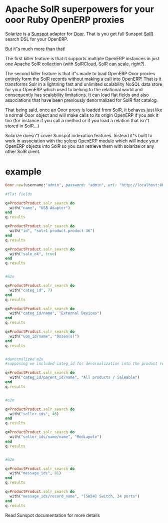 Apache SolR superpowers for your ooor Ruby OpenERP proxies
==========================================================

Solarize is a [Sunspot](https://github.com/sunspot/sunspot) adapter for [Ooor](https://github.com/akretion/ooor).
That is you get full Sunspot [SolR](https://lucene.apache.org/solr/) search DSL for your OpenERP.

But it"s much more than that!

The first killer feature is that it supports multiple OpenERP instances in just one Apache SolR collection (with SolRCloud, SolR can scale, right?).

The second killer feature is that it"s made to load OpenERP Ooor proxies entirely form the SolR records without making a call into OpenERP! That is it transforms Solr in a lightning fast and unlimited scalability NoSQL data store for your OpenERP which used to belong to the relational world and consequently has scalability limitations. It can load flat fields and also associations that have been previously denormalized for SolR flat catalog.

That being said, once an Ooor proxy is loaded from SolR, it behaves just like a normal Ooor object and will make calls to its origin OpenERP if you ask it too (for instance if you call a method or if you load a relation that isn"t stored in SolR...)

Solarize doesn"t cover Sunspot indexation features. Instead it"s built to work in association with the [solerp](https://github.com/akretion/solerp) OpenERP module which will index your OpenERP objects into SolR so you can retrieve them with solarize or any other SolR client.

example
=======


```ruby
Ooor.new(username:"admin", password: "admin", url: "http://localhost:8069", database: "ooor_test", solr_url: "http://localhost:8983/solr/test")

#flat fields

q=ProductProduct.solr_search do
  with("name", "USB Adapter")
end
q.results

q=ProductProduct.solr_search do
  with("id", "solr1 product.product 36")
end
q.results

q=ProductProduct.solr_search do
  with("sale_ok", true)
end
q.results


#m2o

q=ProductProduct.solr_search do
  with("categ_id", 7)
end
q.results

q=ProductProduct.solr_search do
  with("categ_id/name", "External Devices")
end
q.results

q=ProductProduct.solr_search do
  with("uom_id/name", "Dozen(s)")
end
q.results


#denormalized m2o
#supposing we included categ_id for denormalization into the product records in solerp

q=ProductProduct.solr_search do
  with("categ_id/parent_id/name", "All products / Saleable")
end
q.results


#o2m

q=ProductProduct.solr_search do
  with("seller_ids", 46)
end
q.results

q=ProductProduct.solr_search do
  with("seller_ids/name/name", "Mediapole")
end
q.results


#m2m

q=ProductProduct.solr_search do
  with("message_ids", 81)
end
q.results

q=ProductProduct.solr_search do
  with("message_ids/record_name", "[SW24] Switch, 24 ports")
end
q.results
```

Read Sunspot documentation for more details
